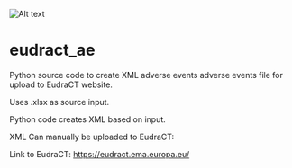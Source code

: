 


![Alt text](/images/eudractlefthead.png? "Optional Title")

# eudract_ae

Python source code to create XML adverse events adverse events file for upload to EudraCT website.

Uses .xlsx as source input.

Python code creates XML based on input.

XML Can manually be uploaded to EudraCT:



Link to EudraCT: https://eudract.ema.europa.eu/
